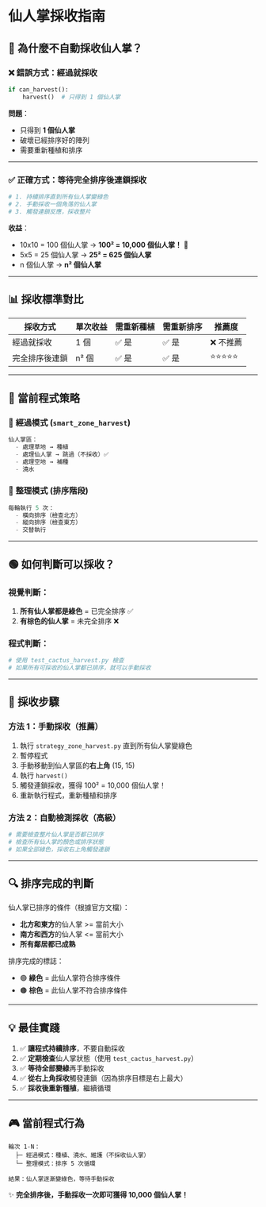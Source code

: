 # 仙人掌採收指南

## 🌵 為什麼不自動採收仙人掌？

### ❌ **錯誤方式：經過就採收**
```python
if can_harvest():
    harvest()  # 只得到 1 個仙人掌
```

**問題**：
- 只得到 **1 個仙人掌**
- 破壞已經排序好的陣列
- 需要重新種植和排序

---

### ✅ **正確方式：等待完全排序後連鎖採收**

```python
# 1. 持續排序直到所有仙人掌變綠色
# 2. 手動採收一個角落的仙人掌
# 3. 觸發連鎖反應，採收整片
```

**收益**：
- 10x10 = 100 個仙人掌 → **100² = 10,000 個仙人掌！** 🎉
- 5x5 = 25 個仙人掌 → **25² = 625 個仙人掌**
- n 個仙人掌 → **n² 個仙人掌**

---

## 📊 採收標準對比

| 採收方式 | 單次收益 | 需重新種植 | 需重新排序 | 推薦度 |
|---------|---------|-----------|-----------|--------|
| 經過就採收 | 1 個 | ✅ 是 | ✅ 是 | ❌ 不推薦 |
| 完全排序後連鎖 | n² 個 | ✅ 是 | ✅ 是 | ⭐⭐⭐⭐⭐ |

---

## 🎯 當前程式策略

### 🚜 **經過模式** (`smart_zone_harvest`)
```python
仙人掌區：
  - 處理草地 → 種植
  - 處理仙人掌 → 跳過（不採收）✅
  - 處理空地 → 補種
  - 澆水
```

### 🔧 **整理模式** (排序階段)
```python
每輪執行 5 次：
  - 橫向排序（檢查北方）
  - 縱向排序（檢查東方）
  - 交替執行
```

---

## 🟢 如何判斷可以採收？

### 視覺判斷：
1. **所有仙人掌都是綠色** = 已完全排序 ✅
2. **有棕色的仙人掌** = 未完全排序 ❌

### 程式判斷：
```python
# 使用 test_cactus_harvest.py 檢查
# 如果所有可採收的仙人掌都已排序，就可以手動採收
```

---

## 📝 採收步驟

### 方法 1：手動採收（推薦）
1. 執行 `strategy_zone_harvest.py` 直到所有仙人掌變綠色
2. 暫停程式
3. 手動移動到仙人掌區的**右上角** (15, 15)
4. 執行 `harvest()`
5. 觸發連鎖採收，獲得 100² = 10,000 個仙人掌！
6. 重新執行程式，重新種植和排序

### 方法 2：自動檢測採收（高級）
```python
# 需要檢查整片仙人掌是否都已排序
# 檢查所有仙人掌的顏色或排序狀態
# 如果全部綠色，採收右上角觸發連鎖
```

---

## 🔍 排序完成的判斷

仙人掌已排序的條件（根據官方文檔）：
- **北方和東方**的仙人掌 >= 當前大小
- **南方和西方**的仙人掌 <= 當前大小
- **所有鄰居都已成熟**

排序完成的標誌：
- 🟢 **綠色** = 此仙人掌符合排序條件
- 🟤 **棕色** = 此仙人掌不符合排序條件

---

## 💡 最佳實踐

1. ✅ **讓程式持續排序**，不要自動採收
2. ✅ **定期檢查**仙人掌狀態（使用 `test_cactus_harvest.py`）
3. ✅ **等待全部變綠**再手動採收
4. ✅ **從右上角採收**觸發連鎖（因為排序目標是右上最大）
5. ✅ **採收後重新種植**，繼續循環

---

## 🎮 當前程式行為

```
輪次 1-N：
  ├─ 經過模式：種植、澆水、維護（不採收仙人掌）
  └─ 整理模式：排序 5 次循環

結果：仙人掌逐漸變綠色，等待手動採收
```

✨ **完全排序後，手動採收一次即可獲得 10,000 個仙人掌！**

